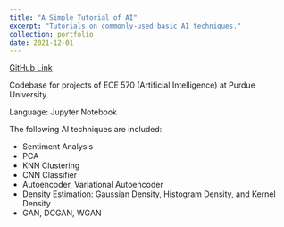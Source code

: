 ```yaml
---
title: "A Simple Tutorial of AI"
excerpt: "Tutorials on commonly-used basic AI techniques."
collection: portfolio
date: 2021-12-01
---
```


[GitHub Link](https://github.com/LucasCJYSDL/A_Simple_Tutorial_of_AI)

Codebase for projects of ECE 570 (Artificial Intelligence) at Purdue University.

Language: Jupyter Notebook

The following AI techniques are included:
- Sentiment Analysis
- PCA
- KNN Clustering
- CNN Classifier
- Autoencoder, Variational Autoencoder
- Density Estimation: Gaussian Density, Histogram Density, and Kernel Density
- GAN, DCGAN, WGAN
